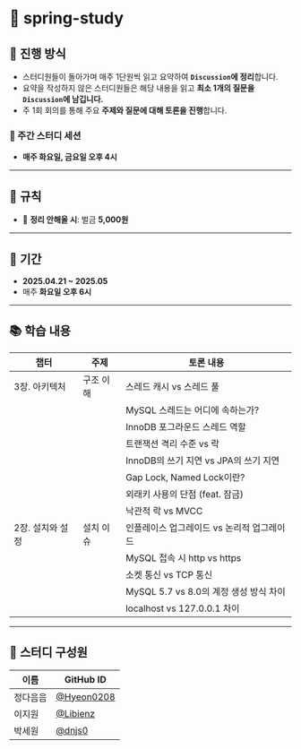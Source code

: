 
# 📘 spring-study

## 🚀 진행 방식

- 스터디원들이 돌아가며 매주 1단원씩 읽고 요약하여 **`Discussion`에 정리**합니다.  
- 요약을 작성하지 않은 스터디원들은 해당 내용을 읽고 **최소 1개의 질문을 `Discussion`에 남깁니다.** 
- 주 1회 회의를 통해 주요 **주제와 질문에 대해 토론을 진행**합니다.
 

### 📅 주간 스터디 세션  
- **매주 화요일, 금요일 오후 4시**

---

## 📏 규칙

- 📌 **정리 안해올 시**: 벌금 **5,000원**

---

## 📆 기간

- **2025.04.21 ~ 2025.05**  
- 매주 **화요일 오후 6시**

---

## 📚 학습 내용

| 챕터 | 주제 | 토론 내용 |
|------|------|-----------|
| 3장. 아키텍처 | 구조 이해 | 스레드 캐시 vs 스레드 풀 |
|  |  | MySQL 스레드는 어디에 속하는가? |
|  |  | InnoDB 포그라운드 스레드 역할 |
|  |  | 트랜잭션 격리 수준 vs 락 |
|  |  | InnoDB의 쓰기 지연 vs JPA의 쓰기 지연 |
|  |  | Gap Lock, Named Lock이란? |
|  |  | 외래키 사용의 단점 (feat. 잠금) |
|  |  | 낙관적 락 vs MVCC |
| 2장. 설치와 설정 | 설치 이슈 | 인플레이스 업그레이드 vs 논리적 업그레이드 |
|  |  | MySQL 접속 시 http vs https |
|  |  | 소켓 통신 vs TCP 통신 |
|  |  | MySQL 5.7 vs 8.0의 계정 생성 방식 차이 |
|  |  | localhost vs 127.0.0.1 차이 |

---

## 👥 스터디 구성원

| 이름 | GitHub ID |
|------|------------|
| 정다음음 | [@Hyeon0208](https://github.com/Hyeon0208) |
| 이지원 | [@Libienz](https://github.com/Libienz) |
| 박세원 | [@dnjs0](https://github.com/dnjs0) |
